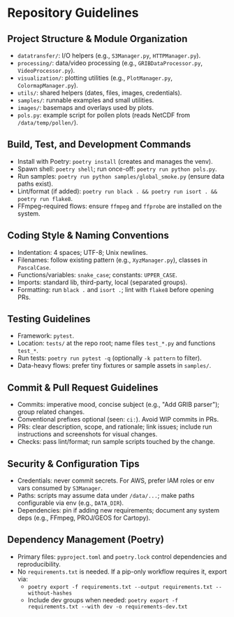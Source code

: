 # Repository Guidelines

## Project Structure & Module Organization
- `datatransfer/`: I/O helpers (e.g., `S3Manager.py`, `HTTPManager.py`).
- `processing/`: data/video processing (e.g., `GRIBDataProcessor.py`, `VideoProcessor.py`).
- `visualization/`: plotting utilities (e.g., `PlotManager.py`, `ColormapManager.py`).
- `utils/`: shared helpers (dates, files, images, credentials).
- `samples/`: runnable examples and small utilities.
- `images/`: basemaps and overlays used by plots.
- `pols.py`: example script for pollen plots (reads NetCDF from `/data/temp/pollen/`).

## Build, Test, and Development Commands
- Install with Poetry: `poetry install` (creates and manages the venv).
- Spawn shell: `poetry shell`; run once-off: `poetry run python pols.py`.
- Run samples: `poetry run python samples/global_smoke.py` (ensure data paths exist).
- Lint/format (if added): `poetry run black . && poetry run isort . && poetry run flake8`.
- FFmpeg-required flows: ensure `ffmpeg` and `ffprobe` are installed on the system.

## Coding Style & Naming Conventions
- Indentation: 4 spaces; UTF-8; Unix newlines.
- Filenames: follow existing pattern (e.g., `XyzManager.py`), classes in `PascalCase`.
- Functions/variables: `snake_case`; constants: `UPPER_CASE`.
- Imports: standard lib, third-party, local (separated groups).
- Formatting: run `black .` and `isort .`; lint with `flake8` before opening PRs.

## Testing Guidelines
- Framework: `pytest`.
- Location: `tests/` at the repo root; name files `test_*.py` and functions `test_*`.
- Run tests: `poetry run pytest -q` (optionally `-k pattern` to filter).
- Data-heavy flows: prefer tiny fixtures or sample assets in `samples/`.

## Commit & Pull Request Guidelines
- Commits: imperative mood, concise subject (e.g., "Add GRIB parser"); group related changes.
- Conventional prefixes optional (seen: `ci:`). Avoid WIP commits in PRs.
- PRs: clear description, scope, and rationale; link issues; include run instructions and screenshots for visual changes.
- Checks: pass lint/format; run sample scripts touched by the change.

## Security & Configuration Tips
- Credentials: never commit secrets. For AWS, prefer IAM roles or env vars consumed by `S3Manager`.
- Paths: scripts may assume data under `/data/...`; make paths configurable via env (e.g., `DATA_DIR`).
- Dependencies: pin if adding new requirements; document any system deps (e.g., FFmpeg, PROJ/GEOS for Cartopy).

## Dependency Management (Poetry)
- Primary files: `pyproject.toml` and `poetry.lock` control dependencies and reproducibility.
- No `requirements.txt` is needed. If a pip-only workflow requires it, export via:
  - `poetry export -f requirements.txt --output requirements.txt --without-hashes`
  - Include dev groups when needed: `poetry export -f requirements.txt --with dev -o requirements-dev.txt`
